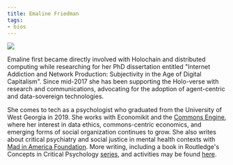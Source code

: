 ```yaml
---
title: Emaline Friedman
tags:
- bios
---
```


![](/imgs/profilepic/emaline.jpg)

Emaline first became directly involved with Holochain and distributed computing while researching for her PhD dissertation entitled "Internet Addiction and Network Production: Subjectivity in the Age of Digital Capitalism". Since mid-2017 she has been supporting the Holo-verse with research and communications, advocating for the adoption of agent-centric and data-sovereign technologies. 

She comes to tech as a psychologist who graduated from the University of West Georgia in 2019. She works with Economikit and the [Commons Engine](https://commonsengine.org), where her interest in data ethics, commons-centric economics, and emerging forms of social organization continues to grow. She also writes about critical psychiatry and social justice in mental health contexts with [Mad in America Foundation](https://www.madinamerica.com/author/efriedman/). More writing, including a book in Routledge's Concepts in Critical Psychology [series](https://www.routledge.com/Concepts-for-Critical-Psychology/book-series/CONCEPTSCRIT), and activities may be found [here](https://herlinus.com).
